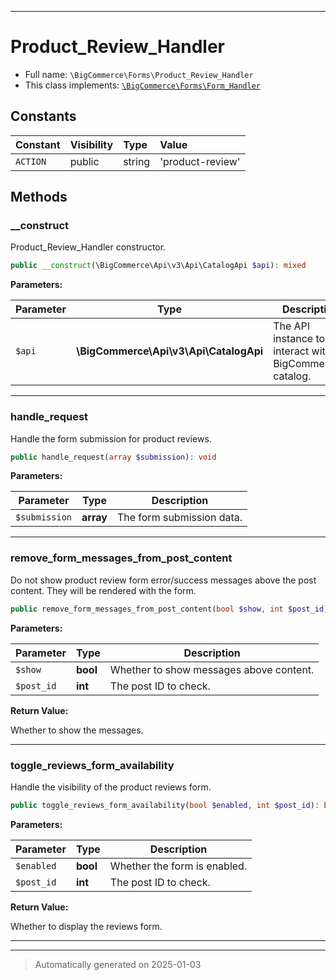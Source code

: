 ***

# Product_Review_Handler





* Full name: `\BigCommerce\Forms\Product_Review_Handler`
* This class implements:
[`\BigCommerce\Forms\Form_Handler`](./classes/BigCommerce/Forms/Form_Handler.md)


## Constants

| Constant | Visibility | Type | Value |
|:---------|:-----------|:-----|:------|
|`ACTION`|public|string|&#039;product-review&#039;|


## Methods


### __construct

Product_Review_Handler constructor.

```php
public __construct(\BigCommerce\Api\v3\Api\CatalogApi $api): mixed
```








**Parameters:**

| Parameter | Type | Description |
|-----------|------|-------------|
| `$api` | **\BigCommerce\Api\v3\Api\CatalogApi** | The API instance to interact with BigCommerce&#039;s catalog. |





***

### handle_request

Handle the form submission for product reviews.

```php
public handle_request(array $submission): void
```








**Parameters:**

| Parameter | Type | Description |
|-----------|------|-------------|
| `$submission` | **array** | The form submission data. |





***

### remove_form_messages_from_post_content

Do not show product review form error/success messages above
the post content. They will be rendered with the form.

```php
public remove_form_messages_from_post_content(bool $show, int $post_id): bool
```








**Parameters:**

| Parameter | Type | Description |
|-----------|------|-------------|
| `$show` | **bool** | Whether to show messages above content. |
| `$post_id` | **int** | The post ID to check. |


**Return Value:**

Whether to show the messages.




***

### toggle_reviews_form_availability

Handle the visibility of the product reviews form.

```php
public toggle_reviews_form_availability(bool $enabled, int $post_id): bool
```








**Parameters:**

| Parameter | Type | Description |
|-----------|------|-------------|
| `$enabled` | **bool** | Whether the form is enabled. |
| `$post_id` | **int** | The post ID to check. |


**Return Value:**

Whether to display the reviews form.




***


***
> Automatically generated on 2025-01-03
